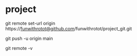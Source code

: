 # project

git remote set-url origin https://funwithrotot@github.com/funwithrotot/project_git.git

git push -u origin main

git remote -v
